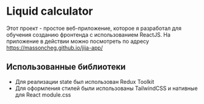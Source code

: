 # Liquid calculator

Этот проект - простое веб-приложение, которое я разработал для обучения созданию фронтенда с использованием ReactJS.
На приложение в действии можно посмотреть по адресу https://massoncheg.github.io/jija-app/

## Использованные библиотеки
 - Для реализации state был использован Redux Toolkit 
 - Для оформления стилей были использованы TailwindCSS и нативные для React module.css 
